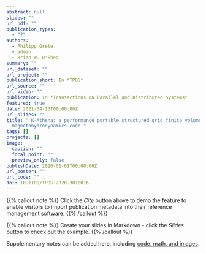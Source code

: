 ```yaml
---
abstract: null
slides: ""
url_pdf: ""
publication_types:
  - "2"
authors:
  - Philipp Grete
  - admin
  - Brian W. O'Shea
summary: ""
url_dataset: ""
url_project: ""
publication_short: In *TPDS*
url_source: ""
url_video: ""
publication: In *Transactions on Parallel and Distributed Systems*
featured: true
date: 2021-04-13T00:00:00Z
url_slides: ""
title: " K-Athena: a performance portable structured grid finite volume
  magnetohydrodynamics code "
tags: []
projects: []
image:
  caption: ""
  focal_point: ""
  preview_only: false
publishDate: 2020-01-01T00:00:00Z
url_poster: ""
url_code: ""
doi: 10.1109/TPDS.2020.3010016
---
```


{{% callout note %}}
Click the *Cite* button above to demo the feature to enable visitors to import publication metadata into their reference management software.
{{% /callout %}}

{{% callout note %}}
Create your slides in Markdown - click the *Slides* button to check out the example.
{{% /callout %}}

Supplementary notes can be added here, including [code, math, and images](https://wowchemy.com/docs/writing-markdown-latex/).
